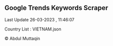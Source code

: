 

## Google Trends Keywords Scraper 
 
Last Update 26-03-2023 , 11:46:07

Country List :
VIETNAM.json



© Abdul Muttaqin 
